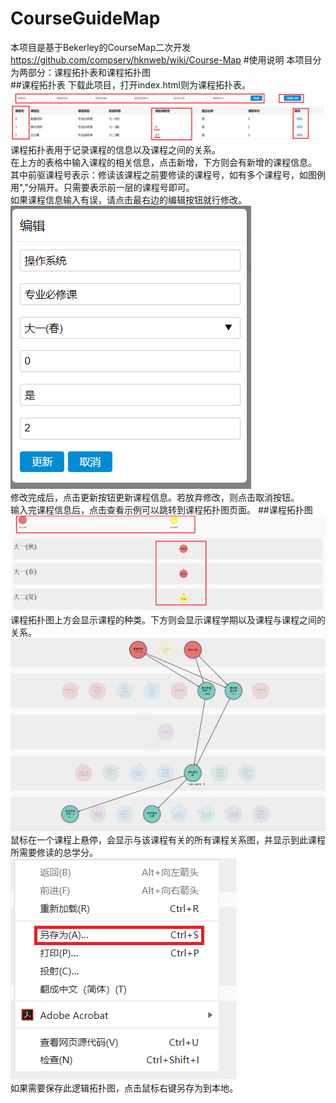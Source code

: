 # CourseGuideMap
本项目是基于Bekerley的CourseMap二次开发 https://github.com/compserv/hknweb/wiki/Course-Map
#使用说明
本项目分为两部分：课程拓扑表和课程拓扑图  
##课程拓扑表
下载此项目，打开index.html则为课程拓扑表。  
<img src="./img/form.png">
课程拓扑表用于记录课程的信息以及课程之间的关系。   
在上方的表格中输入课程的相关信息，点击新增，下方则会有新增的课程信息。  
其中前驱课程号表示：修读该课程之前要修读的课程号，如有多个课程号，如图例用","分隔开。只需要表示前一层的课程号即可。  
如果课程信息输入有误，请点击最右边的编辑按钮就行修改。  
<img src="./img/update.png">  
修改完成后，点击更新按钮更新课程信息。若放弃修改，则点击取消按钮。  
输入完课程信息后，点击查看示例可以跳转到课程拓扑图页面。
##课程拓扑图
<img src="./img/map.png">    
课程拓扑图上方会显示课程的种类。下方则会显示课程学期以及课程与课程之间的关系。  
<img src="./img/demo.png">   
鼠标在一个课程上悬停，会显示与该课程有关的所有课程关系图，并显示到此课程所需要修读的总学分。  
<img src="./img/save.png">  
如果需要保存此逻辑拓扑图，点击鼠标右键另存为到本地。
